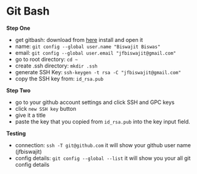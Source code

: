 # Git Bash

**Step One**

-   get gitbash: download from [here](https://git-scm.com/downloads) install and open it
-   name: `git config --global user.name "Biswajit Biswas"`
-   email: `git config --global user.email "jfbiswajit@gmail.com"`
-   go to root directory: `cd ~`
-   create .ssh directory: `mkdir .ssh`
-   generate SSH Key: `ssh-keygen -t rsa -C "jfbiswajit@gmail.com"`
-   copy the SSH key from: `id_rsa.pub`

**Step Two**

-   go to your github account settings and click SSH and GPC keys
-   click `new SSH key` button
-   give it a title
-   paste the key that you copied from `id_rsa.pub` into the key input field.

**Testing**

-   connection: `ssh -T git@github.com` it will show your github user name (jfbiswajit)
-   config details: `git config --global --list` it will show you your all git config details
